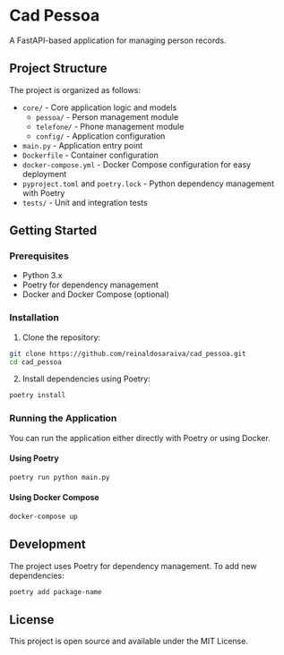 # Cad Pessoa

A FastAPI-based application for managing person records.

## Project Structure

The project is organized as follows:
- `core/` - Core application logic and models
  - `pessoa/` - Person management module
  - `telefone/` - Phone management module
  - `config/` - Application configuration
- `main.py` - Application entry point
- `Dockerfile` - Container configuration
- `docker-compose.yml` - Docker Compose configuration for easy deployment
- `pyproject.toml` and `poetry.lock` - Python dependency management with Poetry
- `tests/` - Unit and integration tests

## Getting Started

### Prerequisites

- Python 3.x
- Poetry for dependency management
- Docker and Docker Compose (optional)

### Installation

1. Clone the repository:
```bash
git clone https://github.com/reinaldosaraiva/cad_pessoa.git
cd cad_pessoa
```

2. Install dependencies using Poetry:
```bash
poetry install
```

### Running the Application

You can run the application either directly with Poetry or using Docker.

#### Using Poetry
```bash
poetry run python main.py
```

#### Using Docker Compose
```bash
docker-compose up
```

## Development

The project uses Poetry for dependency management. To add new dependencies:
```bash
poetry add package-name
```

## License

This project is open source and available under the MIT License.